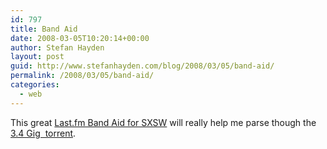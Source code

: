 ```yaml
---
id: 797
title: Band Aid
date: 2008-03-05T10:20:14+00:00
author: Stefan Hayden
layout: post
guid: http://www.stefanhayden.com/blog/2008/03/05/band-aid/
permalink: /2008/03/05/band-aid/
categories:
  - web
---
```

This great <a href="http://www.last.fm/group/SXSW+Music/">Last.fm Band Aid for SXSW</a> will really help me parse though the <a href="http://hewgill.com/sxsw/">3.4 Gig  torrent</a>.